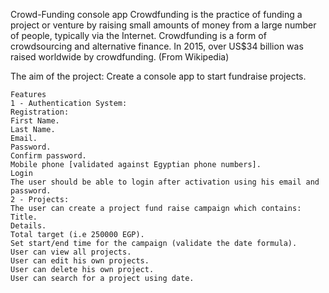 Crowd-Funding console app
Crowdfunding is the practice of funding a project or venture by raising small amounts of money from a large number of people, typically via the Internet. Crowdfunding is a form of crowdsourcing and alternative finance. In 2015, over US$34 billion was raised worldwide by crowdfunding. (From Wikipedia)

The aim of the project: Create a console app to start fundraise projects.
~~~~~~~~~~~~~~~~~~~~~~~~~~~~~~~~~~~~
Features
1 - Authentication System:
Registration:
First Name.
Last Name.
Email.
Password.
Confirm password.
Mobile phone [validated against Egyptian phone numbers].
Login
The user should be able to login after activation using his email and password.
2 - Projects:
The user can create a project fund raise campaign which contains:
Title.
Details.
Total target (i.e 250000 EGP).
Set start/end time for the campaign (validate the date formula).
User can view all projects.
User can edit his own projects.
User can delete his own project.
User can search for a project using date.
